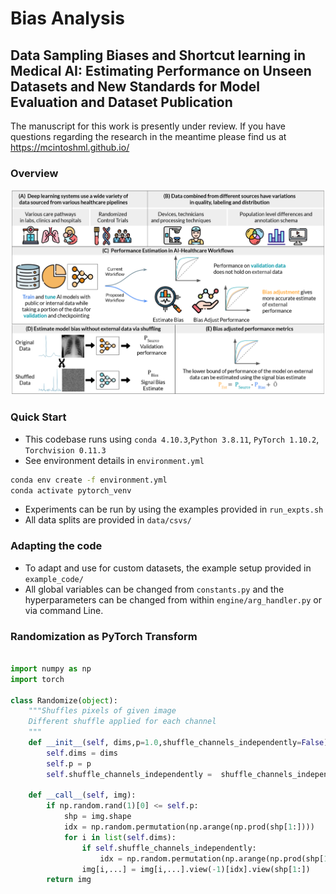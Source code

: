 # Bias Analysis 
## Data Sampling Biases and Shortcut learning in Medical AI: Estimating Performance on Unseen Datasets and New Standards for Model Evaluation and Dataset Publication

The manuscript for this work is presently under review. If you have questions regarding the research in the meantime please find us at https://mcintoshml.github.io/ 

### Overview 
![Overview Diagram](docs/Diag.png)

### Quick Start 
* This codebase runs using `conda 4.10.3`,`Python 3.8.11`, `PyTorch 1.10.2`, `Torchvision 0.11.3`
* See environment details in `environment.yml`
```bash
conda env create -f environment.yml
conda activate pytorch_venv
```
* Experiments can be run by using the examples provided in `run_expts.sh`
* All data splits are provided in `data/csvs/`

### Adapting the code
* To adapt and use for custom datasets, the example setup provided in `example_code/`
* All global variables can be changed from `constants.py` and the hyperparameters can be changed from within `engine/arg_handler.py` or via command Line. 

### Randomization as PyTorch Transform
```python

import numpy as np
import torch

class Randomize(object):
    """Shuffles pixels of given image
    Different shuffle applied for each channel
    """
    def __init__(self, dims,p=1.0,shuffle_channels_independently=False):
        self.dims = dims
        self.p = p
        self.shuffle_channels_independently =  shuffle_channels_independently

    def __call__(self, img):
        if np.random.rand(1)[0] <= self.p:
            shp = img.shape
            idx = np.random.permutation(np.arange(np.prod(shp[1:])))
            for i in list(self.dims):
                if self.shuffle_channels_independently:
                    idx = np.random.permutation(np.arange(np.prod(shp[1:])))
                img[i,...] = img[i,...].view(-1)[idx].view(shp[1:])
        return img
```





